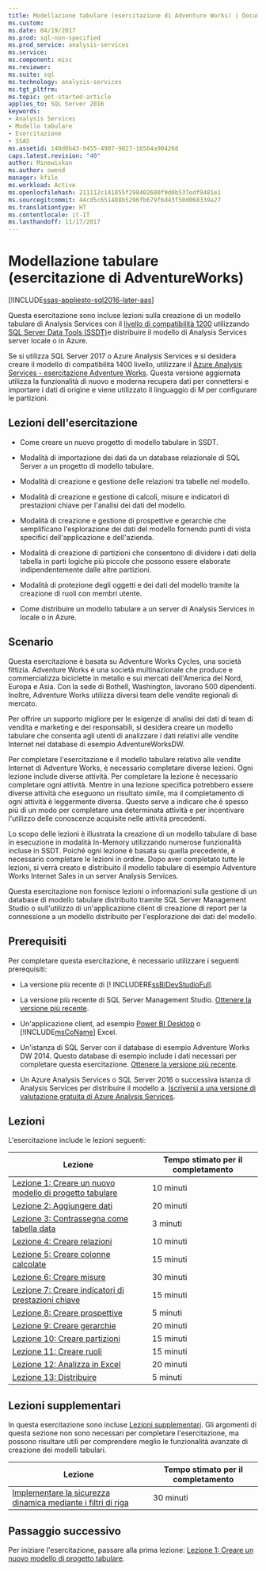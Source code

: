 ```yaml
---
title: Modellazione tabulare (esercitazione di Adventure Works) | Documenti Microsoft
ms.custom: 
ms.date: 04/19/2017
ms.prod: sql-non-specified
ms.prod_service: analysis-services
ms.service: 
ms.component: misc
ms.reviewer: 
ms.suite: sql
ms.technology: analysis-services
ms.tgt_pltfrm: 
ms.topic: get-started-article
applies_to: SQL Server 2016
keywords:
- Analysis Services
- Modello tabulare
- Esercitazione
- SSAS
ms.assetid: 140d0b43-9455-4907-9827-16564a904268
caps.latest.revision: "40"
author: Minewiskan
ms.author: owend
manager: kfile
ms.workload: Active
ms.openlocfilehash: 211112c141855f298402600f9d0b537edf9481e1
ms.sourcegitcommit: 44cd5c651488b5296fb679f6d43f50d068339a27
ms.translationtype: HT
ms.contentlocale: it-IT
ms.lasthandoff: 11/17/2017
---
```

# <a name="tabular-modeling-adventure-works-tutorial"></a>Modellazione tabulare (esercitazione di AdventureWorks)
[!INCLUDE[ssas-appliesto-sql2016-later-aas](../includes/ssas-appliesto-sql2016-later-aas.md)]

Questa esercitazione sono incluse lezioni sulla creazione di un modello tabulare di Analysis Services con il [livello di compatibilità 1200](../analysis-services/tabular-models/compatibility-level-for-tabular-models-in-analysis-services.md) utilizzando [SQL Server Data Tools (SSDT)](https://docs.microsoft.com/sql/ssdt/download-sql-server-data-tools-ssdt)e distribuire il modello di Analysis Services server locale o in Azure.  
 
Se si utilizza SQL Server 2017 o Azure Analysis Services e si desidera creare il modello di compatibilità 1400 livello, utilizzare il [Azure Analysis Services - esercitazione Adventure Works](https://review.docs.microsoft.com/azure/analysis-services/tutorials/aas-adventure-works-tutorial?branch=master). Questa versione aggiornata utilizza la funzionalità di nuovo e moderna recupera dati per connettersi e importare i dati di origine e viene utilizzato il linguaggio di M per configurare le partizioni.
 
  
## <a name="what-youll-learn"></a>Lezioni dell'esercitazione   
  
-   Come creare un nuovo progetto di modello tabulare in SSDT.
  
-   Modalità di importazione dei dati da un database relazionale di SQL Server a un progetto di modello tabulare.  
  
-   Modalità di creazione e gestione delle relazioni tra tabelle nel modello.  
  
-   Modalità di creazione e gestione di calcoli, misure e indicatori di prestazioni chiave per l'analisi dei dati del modello.  
  
-   Modalità di creazione e gestione di prospettive e gerarchie che semplificano l'esplorazione dei dati del modello fornendo punti di vista specifici dell'applicazione e dell'azienda.  
  
-   Modalità di creazione di partizioni che consentono di dividere i dati della tabella in parti logiche più piccole che possono essere elaborate indipendentemente dalle altre partizioni.  
  
-   Modalità di protezione degli oggetti e dei dati del modello tramite la creazione di ruoli con membri utente.  
  
-   Come distribuire un modello tabulare a un server di Analysis Services in locale o in Azure.  
  
## <a name="scenario"></a>Scenario  
Questa esercitazione è basata su Adventure Works Cycles, una società fittizia. Adventure Works è una società multinazionale che produce e commercializza biciclette in metallo e sui mercati dell'America del Nord, Europa e Asia. Con la sede di Bothell, Washington, lavorano 500 dipendenti. Inoltre, Adventure Works utilizza diversi team delle vendite regionali di mercato.  
  
Per offrire un supporto migliore per le esigenze di analisi dei dati di team di vendita e marketing e dei responsabili, si desidera creare un modello tabulare che consenta agli utenti di analizzare i dati relativi alle vendite Internet nel database di esempio AdventureWorksDW.  
  
Per completare l'esercitazione e il modello tabulare relativo alle vendite Internet di Adventure Works, è necessario completare diverse lezioni. Ogni lezione include diverse attività. Per completare la lezione è necessario completare ogni attività. Mentre in una lezione specifica potrebbero essere diverse attività che eseguono un risultato simile, ma il completamento di ogni attività è leggermente diversa. Questo serve a indicare che è spesso più di un modo per completare una determinata attività e per incentivare l'utilizzo delle conoscenze acquisite nelle attività precedenti.  
  
Lo scopo delle lezioni è illustrata la creazione di un modello tabulare di base in esecuzione in modalità In-Memory utilizzando numerose funzionalità incluse in SSDT. Poiché ogni lezione è basata su quella precedente, è necessario completare le lezioni in ordine. Dopo aver completato tutte le lezioni, si verrà creato e distribuito il modello tabulare di esempio Adventure Works Internet Sales in un server Analysis Services.  
  
Questa esercitazione non fornisce lezioni o informazioni sulla gestione di un database di modello tabulare distribuito tramite SQL Server Management Studio o sull'utilizzo di un'applicazione client di creazione di report per la connessione a un modello distribuito per l'esplorazione dei dati del modello.  
  
## <a name="prerequisites"></a>Prerequisiti  
Per completare questa esercitazione, è necessario utilizzare i seguenti prerequisiti:  
  
-   La versione più recente di [! INCLUDERE[ssBIDevStudioFull](../ssdt/download-sql-server-data-tools-ssdt.md).

-   La versione più recente di SQL Server Management Studio. [Ottenere la versione più recente](https://docs.microsoft.com/sql/ssms/download-sql-server-management-studio-ssms). 
  
-   Un'applicazione client, ad esempio [Power BI Desktop](https://powerbi.microsoft.com/desktop/) o [!INCLUDE[msCoName](../includes/msconame-md.md)] Excel.    
  
-   Un'istanza di SQL Server con il database di esempio Adventure Works DW 2014. Questo database di esempio include i dati necessari per completare questa esercitazione. [Ottenere la versione più recente](http://go.microsoft.com/fwlink/?LinkID=335807).  
  

-   Un Azure Analysis Services o SQL Server 2016 o successiva istanza di Analysis Services per distribuire il modello a. [Iscriversi a una versione di valutazione gratuita di Azure Analysis Services](https://azure.microsoft.com/services/analysis-services/).
  
## <a name="lessons"></a>Lezioni  
L'esercitazione include le lezioni seguenti:  
  
|Lezione|Tempo stimato per il completamento|  
|----------|------------------------------|  
|[Lezione 1: Creare un nuovo modello di progetto tabulare](../analysis-services/lesson-1-create-a-new-tabular-model-project.md)|10 minuti|  
|[Lezione 2: Aggiungere dati](../analysis-services/lesson-2-add-data.md)|20 minuti|  
|[Lezione 3: Contrassegna come tabella data](../analysis-services/lesson-3-mark-as-date-table.md)|3 minuti|  
|[Lezione 4: Creare relazioni](../analysis-services/lesson-4-create-relationships.md)|10 minuti|  
|[Lezione 5: Creare colonne calcolate](../analysis-services/lesson-5-create-calculated-columns.md)|15 minuti|
|[Lezione 6: Creare misure](../analysis-services/lesson-6-create-measures.md)|30 minuti|  
|[Lezione 7: Creare indicatori di prestazioni chiave](../analysis-services/lesson-7-create-key-performance-indicators.md)|15 minuti|  
|[Lezione 8: Creare prospettive](../analysis-services/lesson-8-create-perspectives.md)|5 minuti|  
|[Lezione 9: Creare gerarchie](../analysis-services/lesson-9-create-hierarchies.md)|20 minuti|  
|[Lezione 10: Creare partizioni](../analysis-services/lesson-10-create-partitions.md)|15 minuti|  
|[Lezione 11: Creare ruoli](../analysis-services/lesson-11-create-roles.md)|15 minuti|  
|[Lezione 12: Analizza in Excel](../analysis-services/lesson-12-analyze-in-excel.md)|20 minuti| 
|[Lezione 13: Distribuire](../analysis-services/lesson-13-deploy.md)|5 minuti|  
  
## <a name="supplemental-lessons"></a>Lezioni supplementari  
In questa esercitazione sono incluse [Lezioni supplementari](http://msdn.microsoft.com/library/2018456f-b4a6-496c-89fb-043c62d8b82e). Gli argomenti di questa sezione non sono necessari per completare l'esercitazione, ma possono risultare utili per comprendere meglio le funzionalità avanzate di creazione dei modelli tabulari.  
  
|Lezione|Tempo stimato per il completamento|  
|----------|------------------------------|  
|[Implementare la sicurezza dinamica mediante i filtri di riga](../analysis-services/supplemental-lesson-implement-dynamic-security-by-using-row-filters.md)|30 minuti|  

  
## <a name="next-step"></a>Passaggio successivo  
Per iniziare l'esercitazione, passare alla prima lezione: [Lezione 1: Creare un nuovo modello di progetto tabulare](../analysis-services/lesson-1-create-a-new-tabular-model-project.md).  
  
  
  

